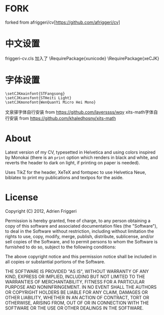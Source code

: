# FORK
forked from afriggeri/cv[https://github.com/afriggeri/cv]
# 中文设置
friggeri-cv.cls
加入了
    \RequirePackage{xunicode}
    \RequirePackage{xeCJK}
# 字体设置

    \setCJKmainfont{STFangsong}
    \setCJKsansfont{STHeiti Light}
    \setCJKmonofont{WenQuanYi Micro Hei Mono}

文泉驿字体自行安装 from https://github.com/layerssss/wqy
xits-math字体自行安装 from https://github.com/khaledhosny/xits-math

# About
Latest version of my CV, typesetted in Helvetica and using colors inspired by Monokai (there is an `print` option which renders in black and white, and reverts the header to dark on light, if printing on paper is needed).

Uses TikZ for the header, XeTeX and fontspec to use Helvetica Neue, biblatex to print my publications and textpos for the aside.


# License

Copyright (C) 2012, Adrien Friggeri

Permission is hereby granted, free of charge, to any person obtaining a copy of this software and associated documentation files (the "Software"), to deal in the Software without restriction, including without limitation the rights to use, copy, modify, merge, publish, distribute, sublicense, and/or sell copies of the Software, and to permit persons to whom the Software is furnished to do so, subject to the following conditions:

The above copyright notice and this permission notice shall be included in all copies or substantial portions of the Software.

THE SOFTWARE IS PROVIDED "AS IS", WITHOUT WARRANTY OF ANY KIND, EXPRESS OR IMPLIED, INCLUDING BUT NOT LIMITED TO THE WARRANTIES OF MERCHANTABILITY, FITNESS FOR A PARTICULAR PURPOSE AND NONINFRINGEMENT. IN NO EVENT SHALL THE AUTHORS OR COPYRIGHT HOLDERS BE LIABLE FOR ANY CLAIM, DAMAGES OR OTHER LIABILITY, WHETHER IN AN ACTION OF CONTRACT, TORT OR OTHERWISE, ARISING FROM, OUT OF OR IN CONNECTION WITH THE SOFTWARE OR THE USE OR OTHER DEALINGS IN THE SOFTWARE.